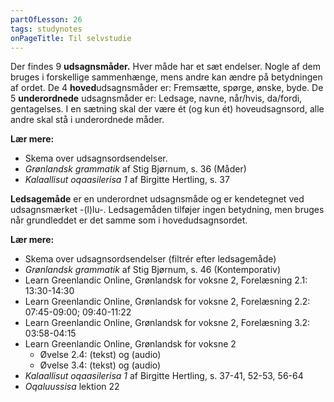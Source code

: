 ```yaml
---
partOfLesson: 26
tags: studynotes
onPageTitle: Til selvstudie
---
```


Der findes 9 **udsagnsmåder.** Hver måde har et sæt endelser. Nogle af dem bruges i forskellige sammenhænge, mens andre kan ændre på betydningen af ordet.
De 4 **hoved**udsagnsmåder er: Fremsætte, spørge, ønske, byde.
De 5 **underordnede** udsagnsmåder er: Ledsage, navne, når/hvis, da/fordi, gentagelses.
I en sætning skal der være ét (og kun ét) hoveudsagnsord, alle andre skal stå i underordnede måder.

**Lær mere:**
- Skema over udsagnsordsendelser.
- *Grønlandsk grammatik* af Stig Bjørnum, s. 36 (Måder)
- *Kalaallisut oqaasilerisa 1* af Birgitte Hertling, s. 37

**Ledsagemåde** er en underordnet udsagnsmåde og er kendetegnet ved udsagnsmærket -(l)lu-. Ledsagemåden tilføjer ingen betydning, men bruges når grundleddet er det samme som i hovedudsagnsordet.

**Lær mere:**
- Skema over udsagnsordsendelser (filtrér efter ledsagemåde)
- *Grønlandsk grammatik* af Stig Bjørnum, s. 46 (Kontemporativ)
- Learn Greenlandic Online, Grønlandsk for voksne 2, Forelæsning 2.1: 13:30-14:30
- Learn Greenlandic Online, Grønlandsk for voksne 2, Forelæsning 2.2: 07:45-09:00; 09:40-11:22
- Learn Greenlandic Online, Grønlandsk for voksne 2, Forelæsning 3.2: 03:58-04:15
- Learn Greenlandic Online, Grønlandsk for voksne 2
    - Øvelse 2.4: (tekst) og (audio)
    - Øvelse 3.4: (tekst) og (audio)
- *Kalaallisut oqaasilerisa 1* af Birgitte Hertling, s. 37-41, 52-53, 56-64
- *Oqaluussisa* lektion 22
